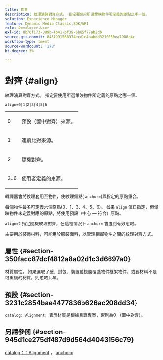 ```yaml
---
title: 對齊
description: 紋理演算對齊方式。 指定要使用所選暈映物件所定義的原點之哪一個。
solution: Experience Manager
feature: Dynamic Media Classic,SDK/API
role: Developer,User
exl-id: 0b76f173-809b-4b41-bf39-6b85f77ab2db
source-git-commit: 8454991568374ecd1c4babdd3210250ea7988c4c
workflow-type: tm+mt
source-wordcount: '178'
ht-degree: 3%

---
```


# 對齊 {#align}

紋理演算對齊方式。 指定要使用所選暈映物件所定義的原點之哪一個。

`align=0|1|2|3|4|5|6`

<table id="simpletable_D15233999E35488EB2F933BD72798E2F"> 
 <tr class="strow"> 
  <td class="stentry"> <p>0 </p></td> 
  <td class="stentry"> <p>預設（置中對齊）來源。 </p></td> 
 </tr> 
 <tr class="strow"> 
  <td class="stentry"> <p>1 </p></td> 
  <td class="stentry"> <p>連續比對來源。 </p></td> 
 </tr> 
 <tr class="strow"> 
  <td class="stentry"> <p>2 </p></td> 
  <td class="stentry"> <p>隨機對齊。 </p></td> 
 </tr> 
 <tr class="strow"> 
  <td class="stentry"> <p>3..6 </p></td> 
  <td class="stentry"> <p>使用者定義的來源。 </p></td> 
 </tr> 
</table>

轉譯器會將紋理套用至物件，使紋理錨點( `anchor=`)與指定的原點重合。

每個物件最多可定義六個原點(0、1、3、4、5、6)。 如果 `align` 值已指定，但暈映物件未定義對應的原點，將使用預設（中心 — 符合）原點。

`align=2` 指定隨機紋理對齊，在這種情況下 `anchor=` 會遭到有效忽略。

主要用於裝飾材料，可能用於服裝面料，以管理相鄰物件之間的紋理對齊方式。

## 屬性 {#section-350fadc87dcf4812a8a02d1c3d6697a0}

材質屬性。 如果選取了壁、封包、裝置或視窗覆蓋物件框架物件，或者材料不是可重複的材質，則忽略此項。

## 預設 {#section-3231c2854bae4477836b626ac208dd34}

`catalog::Alignment`，表示材質是根據目錄專案，否則為0 （置中對齊）。

## 另請參閱 {#section-945d1ce275df487d9d564d4043156c79}

[catalog：：Alignment](../../../../../ir-api/material-cat/image-rendering-api-ref/c-ir-material-catalog/c-ir-material-data-reference/r-ir-alignment.md#reference-e52152e8dc244d0aa13b40c615d0f399) ， [anchor=](../../../../../ir-api/http-protocol/image-rendering-api-ref/c-ir-http-protocol-ref/c-ir-http-protocol-command-reference/r-ir-http-anchor.md#reference-d53923d785c9442997dc7f2199524c26)
